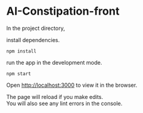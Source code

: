 # AI-Constipation-front

In the project directory,

install dependencies.

```
npm install
```


run the app in the development mode.

```
npm start
```

Open [http://localhost:3000](http://localhost:3000) to view it in the browser.

The page will reload if you make edits.\
You will also see any lint errors in the console. 
